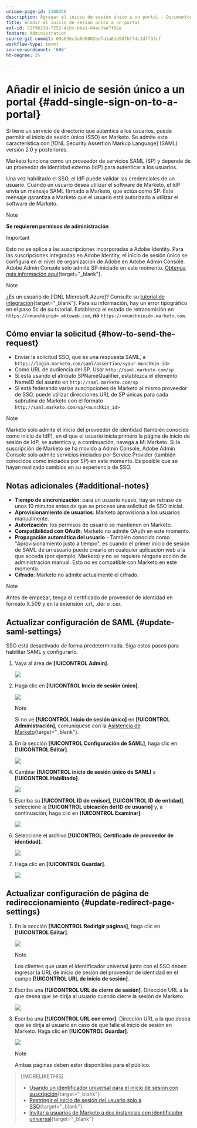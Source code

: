 ```yaml
---
unique-page-id: 2360356
description: Agregar el inicio de sesión único a un portal - Documentos de Marketo - Documentación del producto
title: Añadir el inicio de sesión único a un portal
exl-id: 72f96239-7252-4cbc-bbe1-84ac7ae7f92e
feature: Administration
source-git-commit: 09a656c3a0d0002edfa1a61b987bff4c1dff33cf
workflow-type: tm+mt
source-wordcount: '606'
ht-degree: 2%

---
```


# Añadir el inicio de sesión único a un portal {#add-single-sign-on-to-a-portal}

Si tiene un servicio de directorio que autentica a los usuarios, puede permitir el inicio de sesión único (SSO) en Marketo. Se admite esta característica con [!DNL Security Assertion Markup Language] (SAML) versión 2.0 y posteriores.

Marketo funciona como un proveedor de servicios SAML (SP) y depende de un proveedor de identidad externo (IdP) para autenticar a los usuarios.

Una vez habilitado el SSO, el IdP puede validar las credenciales de un usuario. Cuando un usuario desea utilizar el software de Marketo, el IdP envía un mensaje SAML firmado a Marketo, que actúa como SP. Este mensaje garantiza a Marketo que el usuario está autorizado a utilizar el software de Marketo.

>[!NOTE]
>
>**Se requieren permisos de administración**

>[!IMPORTANT]
>
>Esto no se aplica a las suscripciones incorporadas a Adobe Identity. Para las suscripciones integradas en Adobe Identity, el inicio de sesión único se configura en el nivel de organización de Adobe en Adobe Admin Console. Adobe Admin Console solo admite SP-iniciado en este momento. [Obtenga más información aquí](https://helpx.adobe.com/es/enterprise/using/set-up-identity.html){target="_blank"}.

>[!NOTE]
>
>¿Es un usuario de [!DNL Microsoft Azure]? Consulte su [tutorial de integración](https://learn.microsoft.com/en-us/entra/identity/saas-apps/marketo-tutorial){target="_blank"}. Para su información, hay un error tipográfico en el paso 5c de su tutorial. Establezca el estado de retransmisión en `https://<munchkinid>.mktoweb.com`, **_no_** `https://<munchkinid>.marketo.com`.

## Cómo enviar la solicitud {#how-to-send-the-request}

* Enviar la solicitud SSO, que es una respuesta SAML, a `https://login.marketo.com/saml/assertion/<your-munchkin-id>`
* Como URL de audiencia del SP. Usar `http://saml.marketo.com/sp`
* Si está usando el atributo SPNameQualifier, establezca el elemento NameID del asunto en `http://saml.marketo.com/sp`
* Si está federando varias suscripciones de Marketo al mismo proveedor de SSO, puede utilizar direcciones URL de SP únicas para cada subrutina de Marketo con el formato `http://saml.marketo.com/sp/<munchkin_id>`

>[!NOTE]
>
>Marketo solo admite el inicio del proveedor de identidad (también conocido como inicio de IdP), en el que el usuario inicia primero la página de inicio de sesión de IdP, se autentica y, a continuación, navega a Mi Marketo. Si la suscripción de Marketo se ha movido a Admin Console, Adobe Admin Console solo admite servicios iniciados por Service Provider (también conocidos como iniciados por SP) en este momento. Es posible que se hayan realizado cambios en su experiencia de SSO.

## Notas adicionales {#additional-notes}

* **Tiempo de sincronización**: para un usuario nuevo, hay un retraso de unos 10 minutos antes de que se procese una solicitud de SSO inicial.
* **Aprovisionamiento de usuarios**: Marketo aprovisiona a los usuarios manualmente.
* **Autorización**: los permisos de usuario se mantienen en Marketo.
* **Compatibilidad con OAuth**: Marketo no admite OAuth en este momento.
* **Propagación automática del usuario** - También conocida como &quot;Aprovisionamiento justo a tiempo&quot;, es cuando el primer inicio de sesión de SAML de un usuario puede crearlo en cualquier aplicación web a la que acceda (por ejemplo, Marketo) y no se requiere ninguna acción de administración manual. Esto no es compatible con Marketo en este momento.
* **Cifrado**: Marketo no admite actualmente el cifrado.

>[!NOTE]
>
>Antes de empezar, tenga el certificado de proveedor de identidad en formato X.509 y en la extensión .crt, .der o .cer.

## Actualizar configuración de SAML {#update-saml-settings}

SSO está desactivado de forma predeterminada. Siga estos pasos para habilitar SAML y configurarlo.

1. Vaya al área de **[!UICONTROL Admin]**.

   ![](assets/add-single-sign-on-to-a-portal-1.png)

1. Haga clic en **[!UICONTROL Inicio de sesión único]**.

   ![](assets/add-single-sign-on-to-a-portal-2.png)

   >[!NOTE]
   >
   >Si no ve **[!UICONTROL Inicio de sesión único]** en **[!UICONTROL Administración]**, comuníquese con la [Asistencia de Marketo](https://nation.marketo.com/t5/Support/ct-p/Support){target="_blank"}.

1. En la sección **[!UICONTROL Configuración de SAML]**, haga clic en **[!UICONTROL Editar]**.

   ![](assets/add-single-sign-on-to-a-portal-3.png)

1. Cambiar **[!UICONTROL inicio de sesión único de SAML]** a **[!UICONTROL Habilitado]**.

   ![](assets/add-single-sign-on-to-a-portal-4.png)

1. Escriba su **[!UICONTROL ID de emisor]**, **[!UICONTROL ID de entidad]**, seleccione la **[!UICONTROL ubicación del ID de usuario]** y, a continuación, haga clic en **[!UICONTROL Examinar]**.

   ![](assets/add-single-sign-on-to-a-portal-5.png)

1. Seleccione el archivo **[!UICONTROL Certificado de proveedor de identidad]**.

   ![](assets/add-single-sign-on-to-a-portal-6.png)

1. Haga clic en **[!UICONTROL Guardar]**.

   ![](assets/add-single-sign-on-to-a-portal-7.png)

## Actualizar configuración de página de redireccionamiento {#update-redirect-page-settings}

1. En la sección **[!UICONTROL Redirigir páginas]**, haga clic en **[!UICONTROL Editar]**.

   ![](assets/add-single-sign-on-to-a-portal-8.png)

   >[!NOTE]
   >
   >Los clientes que usan el identificador universal junto con el SSO deben ingresar la URL de inicio de sesión del proveedor de identidad en el campo **[!UICONTROL URL de inicio de sesión]**.

1. Escriba una **[!UICONTROL URL de cierre de sesión]**. Dirección URL a la que desea que se dirija al usuario cuando cierre la sesión de Marketo.

   ![](assets/add-single-sign-on-to-a-portal-9.png)

1. Escriba una **[!UICONTROL URL con error]**. Dirección URL a la que desea que se dirija al usuario en caso de que falle el inicio de sesión en Marketo. Haga clic en **[!UICONTROL Guardar]**.

   ![](assets/add-single-sign-on-to-a-portal-10.png)

   >[!NOTE]
   >
   >Ambas páginas deben estar disponibles para el público.

>[!MORELIKETHIS]
>
>* [Usando un identificador universal para el inicio de sesión con suscripción](/help/marketo/product-docs/administration/settings/using-a-universal-id-for-subscription-login.md){target="_blank"}
>* [Restringir el inicio de sesión del usuario solo a SSO](/help/marketo/product-docs/administration/additional-integrations/restrict-user-login-to-sso-only.md){target="_blank"}
>* [Invitar a usuarios de Marketo a dos instancias con identificador universal](https://nation.marketo.com/t5/Knowledgebase/Inviting-Marketo-Users-to-Two-Instances-with-Universal-ID-UID/ta-p/251122){target="_blank"}
